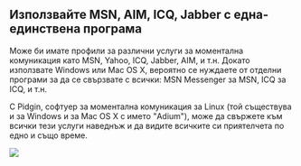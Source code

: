 <?php require("../../entete.php"); ?> <?php require("../../base.php"); ?>

<div id="corps">

<h2>Използвайте MSN, AIM, ICQ, Jabber с една-единствена програма</h2>

<p>Може би имате профили за различни услуги за моментална комуникация като MSN, Yahoo, ICQ, Jabber, AIM, и т.н. Докато използвате Windows или Mac OS X, 
вероятно се нуждаете от отделни програми за да се свързвате с всички: MSN 
Messenger за MSN, ICQ за ICQ, и т.н.</p>

<p>С Pidgin, софтуер за моментална комуникация за Linux (той съществува и за Windows и за Mac OS X с името "Adium"), може да свържете към всички тези услуги наведнъж и да видите всичките си приятелчета по едно и също време.</p>

<img src="Images/gaim_im_services.png" />

</div> </body> </html>
